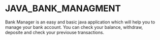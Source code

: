 # JAVA_BANK_MANAGMENT
Bank Manager is an easy and basic java application which will help you to manage your bank account.
You can check your balance, withdraw, deposite and check your previouse transactions.

